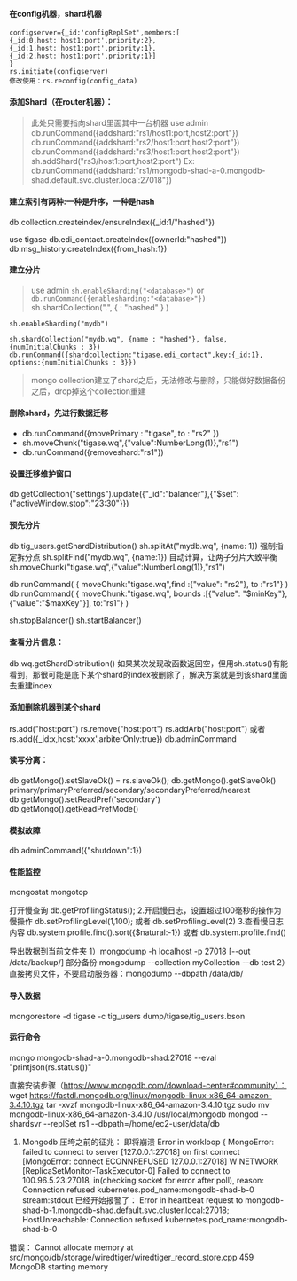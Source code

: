 #### 在config机器，shard机器
    configserver={_id:'configReplSet',members:[
    {_id:0,host:'host1:port',priority:2},
    {_id:1,host:'host1:port',priority:1},
    {_id:2,host:'host1:port',priority:1}]
    }
    rs.initiate(configserver)
    修改使用：rs.reconfig(config_data)

#### 添加Shard（在router机器）：
>此处只需要指向shard里面其中一台机器
use admin
db.runCommand({addshard:"rs1/host1:port,host2:port"})
db.runCommand({addshard:"rs2/host1:port,host2:port"})
db.runCommand({addshard:"rs3/host1:port,host2:port"})
sh.addShard("rs3/host1:port,host2:port")
Ex: db.runCommand({addshard:"rs1/mongodb-shad-a-0.mongodb-shad.default.svc.cluster.local:27018"})

#### 建立索引有两种:一种是升序，一种是hash
db.collection.createindex/ensureIndex({_id:1/"hashed"})

use tigase
db.edi_contact.createIndex({ownerId:"hashed"})
db.msg_history.createIndex({from_hash:1})

#### 建立分片
>use admin
`sh.enableSharding("<database>")` or `db.runCommand({enablesharding:"<database>"})`
    sh.shardCollection("<database>.<collection>", { <key> : "hashed" } )

    sh.enableSharding("mydb")

    sh.shardCollection("mydb.wq", {name : "hashed"}, false, {numInitialChunks : 3})
    db.runCommand({shardcollection:"tigase.edi_contact",key:{_id:1}, options:{numInitialChunks : 3}})
> mongo collection建立了shard之后，无法修改与删除，只能做好数据备份之后，drop掉这个collection重建

#### 删除shard，先进行数据迁移
- db.runCommand({movePrimary : "tigase", to : "rs2" })
- sh.moveChunk("tigase.wq",{"value":NumberLong(1)},"rs1")
- db.runCommand({removeshard:"rs1"})

#### 设置迁移维护窗口
db.getCollection("settings").update({"_id":"balancer"},{"$set":{"activeWindow.stop":"23:30"}})

#### 预先分片
db.tig_users.getShardDistribution()
sh.splitAt("mydb.wq", {name: 1})  强制指定拆分点
sh.splitFind("mydb.wq", {name:1}) 自动计算，让两子分片大致平衡
sh.moveChunk("tigase.wq",{"value":NumberLong(1)},"rs1")

db.runCommand( { moveChunk:"tigase.wq",find :{"value": "rs2"}, to :"rs1"} )
db.runCommand( { moveChunk:"tigase.wq", bounds :[{"value": "$minKey"}, {"value":"$maxKey"}], to:"rs1"} )

sh.stopBalancer()
sh.startBalancer()

#### 查看分片信息：
db.wq.getShardDistribution()
如果某次发现改函数返回空，但用sh.status()有能看到，那很可能是底下某个shard的index被删除了，解决方案就是到该shard里面去重建index

#### 添加删除机器到某个shard
rs.add("host:port")
rs.remove("host:port")
rs.addArb("host:port") 或者rs.add({_id:x,host:'xxxx',arbiterOnly:true})
db.adminCommand

#### 读写分离：
db.getMongo().setSlaveOk() = rs.slaveOk();
db.getMongo().getSlaveOk()
primary/primaryPreferred/secondary/secondaryPreferred/nearest
db.getMongo().setReadPref('secondary')
db.getMongo().getReadPrefMode()


#### 模拟故障
db.adminCommand({"shutdown":1})

#### 性能监控
mongostat
mongotop

打开慢查询
db.getProfilingStatus();
2.开启慢日志，设置超过100毫秒的操作为慢操作
db.setProfilingLevel(1,100); 
或者 db.setProfilingLevel(2)
3.查看慢日志内容
db.system.profile.find().sort({$natural:-1})
或者 db.system.profile.find()

导出数据到当前文件夹
1）mongodump -h localhost -p 27018 [--out /data/backup/]
   部分备份  mongodump --collection myCollection --db test
2）直接拷贝文件，不要启动服务器：mongodump --dbpath /data/db/

#### 导入数据
mongorestore -d tigase -c tig_users dump/tigase/tig_users.bson
#### 运行命令
mongo mongodb-shad-a-0.mongodb-shad:27018 --eval "printjson(rs.status())"

直接安装步骤（https://www.mongodb.com/download-center#community）：
wget https://fastdl.mongodb.org/linux/mongodb-linux-x86_64-amazon-3.4.10.tgz
tar -xvzf mongodb-linux-x86_64-amazon-3.4.10.tgz
sudo mv mongodb-linux-x86_64-amazon-3.4.10 /usr/local/mongodb
 mongod --shardsvr --replSet rs1 --dbpath=/home/ec2-user/data/db


1. Mongodb 压垮之前的征兆：
即将崩溃
Error in workloop { MongoError: failed to connect to server [127.0.0.1:27018] on first connect [MongoError: connect ECONNREFUSED 127.0.0.1:27018]
W NETWORK [ReplicaSetMonitor-TaskExecutor-0] Failed to connect to 100.96.5.23:27018, in(checking socket for error after poll), reason: Connection refused kubernetes.pod_name:mongodb-shad-b-0 stream:stdout
已经开始报警了：
Error in heartbeat request to mongodb-shad-b-1.mongodb-shad.default.svc.cluster.local:27018; HostUnreachable: Connection refused kubernetes.pod_name:mongodb-shad-b-0

错误：
Cannot allocate memory at src/mongo/db/storage/wiredtiger/wiredtiger_record_store.cpp 459
MongoDB starting memory